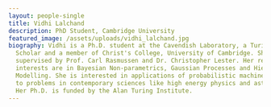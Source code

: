 ```yaml
---
layout: people-single
title: Vidhi Lalchand
description: PhD Student, Cambridge University
featured_image: /assets/uploads/vidhi_lalchand.jpg
biography: Vidhi is a Ph.D. student at the Cavendish Laboratory, a Turing
  Scholar and a member of Christ's College, University of Cambridge. She is
  supervised by Prof. Carl Rasmussen and Dr. Christopher Lester. Her research
  interests are in Bayesian Non-parametrics, Gaussian Processes and Hierarchical
  Modelling. She is interested in applications of probabilistic machine learning
  to problems in contemporary sciences like high energy physics and astronomy.
  Her Ph.D. is funded by the Alan Turing Institute.
---
```

